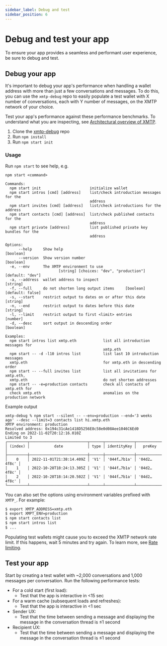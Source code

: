 ```yaml
---
sidebar_label: Debug and test
sidebar_position: 6
---
```


# Debug and test your app

To ensure your app provides a seamless and performant user experience, be sure to debug and test.

## Debug your app

It's important to debug your app's performance when handling a wallet address with more than just a few conversations and messages. To do this, you can use the `xmtp-debug` repo to easily populate a test wallet with X number of conversations, each with Y number of messages, on the XMTP network of your choice.

Test your app's performance against these performance benchmarks. To understand what you are inspecting, see [Architectural overview of XMTP](/docs/concepts/architectural-overview).

1. Clone the [xmtp-debug](https://github.com/xmtp/xmtp-debug) repo
2. Run `npm install`
3. Run `npm start init`

### Usage

Run `npm start` to see help, e.g.

```
npm start <command>

Commands:
  npm start init                      initialize wallet
  npm start intros [cmd] [address]    list/check introduction messages for the
                                      address
  npm start invites [cmd] [address]   list/check introductions for the address
  npm start contacts [cmd] [address]  list/check published contacts for the
                                      address
  npm start private [address]         list published private key bundles for the
                                      address

Options:
      --help     Show help                                             [boolean]
      --version  Show version number                                   [boolean]
  -e, --env      The XMTP environment to use
                        [string] [choices: "dev", "production"] [default: "dev"]
  -a, --address  wallet address to inspect                              [string]
  -f, --full     do not shorten long output items     [boolean] [default: false]
  -s, --start    restrict output to dates on or after this date         [string]
  -n, --end      restrict output to dates before this date              [string]
  -l, --limit    restrict output to first <limit> entries               [number]
  -d, --desc     sort output in descending order                       [boolean]

Examples:
  npm start intros list xmtp.eth            list all introduction messages for
                                            xmtp.eth
  npm start -- -d -l10 intros list          list last 10 introduction messages
  xmtp.eth                                  for xmtp.eth in descending order
  npm start -- --full invites list          list all invitations for xmtp.eth,
  xmtp.eth                                  do not shorten addresses
  npm start -- -e=production contacts       check all contacts of xmtp.eth for
  check xmtp.eth                            anomalies on the production network
```

Example output

```
xmtp-debug % npm start --silent -- --env=production --end='3 weeks ago' --desc --limit=3 contacts list hi.xmtp.eth
XMTP environment: production
Resolved address: 0x194c31cAe1418D5256E8c58e0d08Aee1046C6Ed0
Ending on 2022-11-02T20:12:16.010Z
Limited to 3
┌─────────┬──────────────────────────┬──────┬─────────────┬─────────────┐
│ (index) │           date           │ type │ identityKey │   preKey    │
├─────────┼──────────────────────────┼──────┼─────────────┼─────────────┤
│    0    │ 2022-11-01T21:38:14.409Z │ 'V1' │ '044f…7b1a' │ '04d2…4f8c' │
│    1    │ 2022-10-28T18:24:13.305Z │ 'V1' │ '044f…7b1a' │ '04d2…4f8c' │
│    2    │ 2022-10-28T18:14:20.502Z │ 'V1' │ '044f…7b1a' │ '04d2…4f8c' │
└─────────┴──────────────────────────┴──────┴─────────────┴─────────────┘
```

You can also set the options using environment variables prefixed with `XMTP_`. For example:

```sh
$ export XMTP_ADDRESS=xmtp.eth
$ export XMPT_ENV=production
$ npm start contacts list
$ npm start intros list
$ ...
```

Populating test wallets might cause you to exceed the XMTP network rate limit. If this happens, wait 5 minutes and try again. To learn more, see [Rate limiting](/docs/faq#rate-limiting).

## Test your app

Start by creating a test wallet with ~2,000 conversations and 1,000 messages per conversation. Run the following performance tests:

- For a cold start (first load):
  - Test that the app is interactive in <15 sec
- For a warm cache (subsequent loads and refreshes):
  - Test that the app is interactive in <1 sec
- Sender UX:
  - Test that the time between sending a message and displaying the message in the conversation thread is ≤1 second
- Recipient UX:
  - Test that the time between sending a message and displaying the message in the conversation thread is ≤1 second
